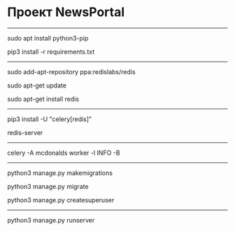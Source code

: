 <h1>Проект NewsPortal</h1>
<hr>
<p>sudo apt install python3-pip</p>
<p>pip3 install -r requirements.txt</p>
<hr>
<p>sudo add-apt-repository ppa:redislabs/redis</p>
<p>sudo apt-get update</p>
<p>sudo apt-get install redis</p>
<hr>
<p>pip3 install -U "celery[redis]"</p>
<p>redis-server</p>
<hr>
<p>celery -A mcdonalds worker -l INFO -B</p>
<hr>
<p>python3 manage.py makemigrations</p>
<p>python3 manage.py migrate</p>
<p>python3 manage.py createsuperuser</p>
<hr>
<p>python3 manage.py runserver</p>
